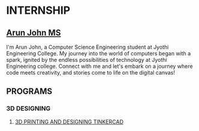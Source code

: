 # INTERNSHIP
## [Arun John MS](https://github.com/Runa8147)
[](https://github.com/Runa8147/Internship2024/blob/main/arunph.jpg)
I'm Arun John, a Computer Science Engineering student at Jyothi Engineering College.
My journey into the world of computers began with a spark, ignited by the endless possibilities of technology at Jyothi Engineering college.
Connect with me and let's embark on a journey where code meets creativity, and stories come to life on the digital canvas!

## PROGRAMS
### 3D DESIGNING
1. [3D PRINTING AND DESIGNING TINKERCAD](https://github.com/Runa8147/Internship2024/blob/main/house3d.png)
